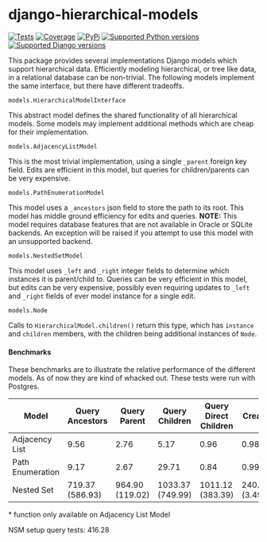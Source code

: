 # django-hierarchical-models

[![Tests](https://github.com/rcxwhiz/django-hierarchical-models/actions/workflows/test.yml/badge.svg)](https://github.com/rcxwhiz/django-hierarchical-models/actions/workflows/)
[![Coverage](https://codecov.io/gh/rcxwhiz/django-hierarchical-models/branch/main/graph/badge.svg)](https://codecov.io/gh/rcxwhiz/django-hierarchical-models/)
[![PyPi](https://img.shields.io/pypi/v/django-hierarchical-models.svg)](https://pypi.python.org/pypi/django-hierarchical-models/)
[![Supported Python versions](https://img.shields.io/pypi/pyversions/django-hierarchical-models.svg)](https://pypi.python.org/pypi/django-hierarchical-models/)
[![Supported Django versions](https://img.shields.io/pypi/djversions/django-hierarchical-models.svg)](https://pypi.python.org/pypi/django-hierarchical-models/)

This package provides several implementations Django models which support hierarchical
data. Efficiently modeling hierarchical, or tree like data, in a relational database
can be non-trivial. The following models implement the same interface, but there have
different tradeoffs.

`models.HierarchicalModelInterface`

This abstract model defines the shared functionality of all hierarchical models. Some
models may implement additional methods which are cheap for their implementation.

`models.AdjacencyListModel`

This is the most trivial implementation, using a single `_parent` foreign key field.
Edits are efficient in this model, but queries for children/parents can be very
expensive.

`models.PathEnumerationModel`

This model uses a `_ancestors` json field to store the path to its root. This model
has middle ground efficiency for edits and queries. **NOTE:** This model requires
database features that are not available in Oracle or SQLite backends. An exception
will be raised if you attempt to use this model with an unsupported backend.

`models.NestedSetModel`

This model uses `_left` and `_right` integer fields to determine which instances it is
parent/child to. Queries can be very efficient in this model, but edits can be very
expensive, possibly even requiring updates to `_left` and `_right` fields of ever model
instance for a single edit.

`models.Node`

Calls to `HierarchicalModel.children()` return this type, which has `instance` and
`children` members, with the children being additional instances of `Node`.

#### Benchmarks

These benchmarks are to illustrate the relative performance of the different models. As
of now they are kind of whacked out. These tests were run with Postgres.

| Model            | Query Ancestors | Query Parent    | Query Children   | Query Direct Children | Create        | Create Child  | Delete          | Delete Parent   | Add Child     | Remove Child    | Set Parent      | Set Parent Unchecked* |
|------------------|-----------------|-----------------|------------------|-----------------------|---------------|---------------|-----------------|-----------------|---------------|-----------------|-----------------|-----------------------|
| Adjacency List   | 9.56            | 2.76            | 5.17             | 0.96                  | 0.98          | 0.33          | 0.72            | 0.95            | 0.69          | 1.64            | 133.60          | 0.93                  |
| Path Enumeration | 9.17            | 2.67            | 29.71            | 0.84                  | 0.99          | 0.32          | 0.75            | 1.26            | 0.94          | 1.79            | 2.98            |                       |
| Nested Set       | 719.37 (586.93) | 964.90 (119.02) | 1033.37 (749.99) | 1011.12 (383.39)      | 240.15 (3.49) | 91.82 (60.26) | 179.92 (114.67) | 270.84 (175.47) | 95.08 (73.14) | 411.03 (293.07) | 863.99 (569.30) |                       |

\* function only available on Adjacency List Model

NSM setup query tests: 416.28
